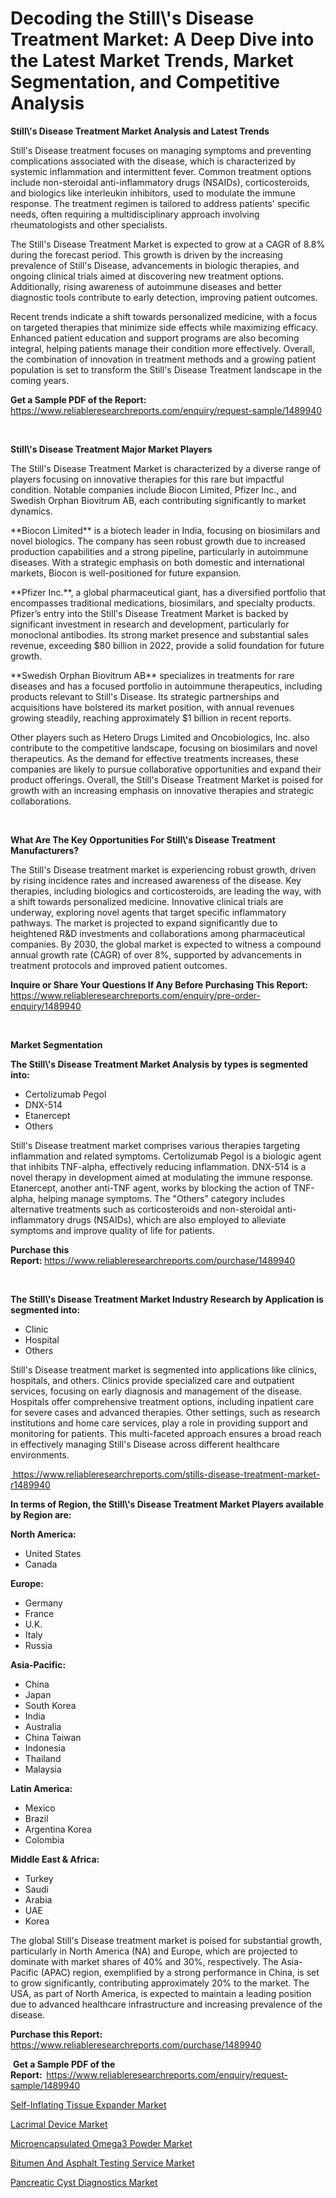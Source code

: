 <p><h1>Decoding the Still\'s Disease Treatment Market: A Deep Dive into the Latest Market Trends, Market Segmentation, and Competitive Analysis</h1></p><p><strong>Still\'s Disease Treatment Market Analysis and Latest Trends</strong></p>
<p><p>Still's Disease treatment focuses on managing symptoms and preventing complications associated with the disease, which is characterized by systemic inflammation and intermittent fever. Common treatment options include non-steroidal anti-inflammatory drugs (NSAIDs), corticosteroids, and biologics like interleukin inhibitors, used to modulate the immune response. The treatment regimen is tailored to address patients' specific needs, often requiring a multidisciplinary approach involving rheumatologists and other specialists.</p><p>The Still's Disease Treatment Market is expected to grow at a CAGR of 8.8% during the forecast period. This growth is driven by the increasing prevalence of Still's Disease, advancements in biologic therapies, and ongoing clinical trials aimed at discovering new treatment options. Additionally, rising awareness of autoimmune diseases and better diagnostic tools contribute to early detection, improving patient outcomes. </p><p>Recent trends indicate a shift towards personalized medicine, with a focus on targeted therapies that minimize side effects while maximizing efficacy. Enhanced patient education and support programs are also becoming integral, helping patients manage their condition more effectively. Overall, the combination of innovation in treatment methods and a growing patient population is set to transform the Still's Disease Treatment landscape in the coming years.</p></p>
<p><strong>Get a Sample PDF of the Report:&nbsp;</strong> <a href="https://www.reliableresearchreports.com/enquiry/request-sample/1489940?utm_campaign=12&utm_medium=2&utm_source=Github&utm_content=ia&utm_term=28032025&utm_id=stills-disease-treatment">https://www.reliableresearchreports.com/enquiry/request-sample/1489940</a></p>
<p>&nbsp;</p>
<p><strong>Still\'s Disease Treatment Major Market Players</strong></p>
<p><p>The Still's Disease Treatment Market is characterized by a diverse range of players focusing on innovative therapies for this rare but impactful condition. Notable companies include Biocon Limited, Pfizer Inc., and Swedish Orphan Biovitrum AB, each contributing significantly to market dynamics.</p><p>**Biocon Limited** is a biotech leader in India, focusing on biosimilars and novel biologics. The company has seen robust growth due to increased production capabilities and a strong pipeline, particularly in autoimmune diseases. With a strategic emphasis on both domestic and international markets, Biocon is well-positioned for future expansion.</p><p>**Pfizer Inc.**, a global pharmaceutical giant, has a diversified portfolio that encompasses traditional medications, biosimilars, and specialty products. Pfizer’s entry into the Still's Disease Treatment Market is backed by significant investment in research and development, particularly for monoclonal antibodies. Its strong market presence and substantial sales revenue, exceeding $80 billion in 2022, provide a solid foundation for future growth.</p><p>**Swedish Orphan Biovitrum AB** specializes in treatments for rare diseases and has a focused portfolio in autoimmune therapeutics, including products relevant to Still's Disease. Its strategic partnerships and acquisitions have bolstered its market position, with annual revenues growing steadily, reaching approximately $1 billion in recent reports.</p><p>Other players such as Hetero Drugs Limited and Oncobiologics, Inc. also contribute to the competitive landscape, focusing on biosimilars and novel therapeutics. As the demand for effective treatments increases, these companies are likely to pursue collaborative opportunities and expand their product offerings. Overall, the Still's Disease Treatment Market is poised for growth with an increasing emphasis on innovative therapies and strategic collaborations.</p></p>
<p>&nbsp;</p>
<p><strong>What Are The Key Opportunities For Still\'s Disease Treatment Manufacturers?</strong></p>
<p><p>The Still's Disease treatment market is experiencing robust growth, driven by rising incidence rates and increased awareness of the disease. Key therapies, including biologics and corticosteroids, are leading the way, with a shift towards personalized medicine. Innovative clinical trials are underway, exploring novel agents that target specific inflammatory pathways. The market is projected to expand significantly due to heightened R&D investments and collaborations among pharmaceutical companies. By 2030, the global market is expected to witness a compound annual growth rate (CAGR) of over 8%, supported by advancements in treatment protocols and improved patient outcomes.</p></p>
<p><strong>Inquire or Share Your Questions If Any Before Purchasing This Report:</strong> <a href="https://www.reliableresearchreports.com/enquiry/pre-order-enquiry/1489940?utm_campaign=12&utm_medium=2&utm_source=Github&utm_content=ia&utm_term=28032025&utm_id=stills-disease-treatment">https://www.reliableresearchreports.com/enquiry/pre-order-enquiry/1489940</a></p>
<p>&nbsp;</p>
<p><strong>Market Segmentation</strong></p>
<p><strong>The Still\'s Disease Treatment Market Analysis by types is segmented into:</strong></p>
<p><ul><li>Certolizumab Pegol</li><li>DNX-514</li><li>Etanercept</li><li>Others</li></ul></p>
<p><p>Still's Disease treatment market comprises various therapies targeting inflammation and related symptoms. Certolizumab Pegol is a biologic agent that inhibits TNF-alpha, effectively reducing inflammation. DNX-514 is a novel therapy in development aimed at modulating the immune response. Etanercept, another anti-TNF agent, works by blocking the action of TNF-alpha, helping manage symptoms. The "Others" category includes alternative treatments such as corticosteroids and non-steroidal anti-inflammatory drugs (NSAIDs), which are also employed to alleviate symptoms and improve quality of life for patients.</p></p>
<p><strong>Purchase this Report:&nbsp;</strong><a href="https://www.reliableresearchreports.com/purchase/1489940?utm_campaign=12&utm_medium=2&utm_source=Github&utm_content=ia&utm_term=28032025&utm_id=stills-disease-treatment">https://www.reliableresearchreports.com/purchase/1489940</a></p>
<p>&nbsp;</p>
<p><strong>The Still\'s Disease Treatment Market Industry Research by Application is segmented into:</strong></p>
<p><ul><li>Clinic</li><li>Hospital</li><li>Others</li></ul></p>
<p><p>Still's Disease treatment market is segmented into applications like clinics, hospitals, and others. Clinics provide specialized care and outpatient services, focusing on early diagnosis and management of the disease. Hospitals offer comprehensive treatment options, including inpatient care for severe cases and advanced therapies. Other settings, such as research institutions and home care services, play a role in providing support and monitoring for patients. This multi-faceted approach ensures a broad reach in effectively managing Still's Disease across different healthcare environments.</p></p>
<p><a href="https://www.reliableresearchreports.com/stills-disease-treatment-market-r1489940?utm_campaign=12&utm_medium=2&utm_source=Github&utm_content=ia&utm_term=28032025&utm_id=stills-disease-treatment">&nbsp;https://www.reliableresearchreports.com/stills-disease-treatment-market-r1489940</a></p>
<p><strong>In terms of Region, the Still\'s Disease Treatment Market Players available by Region are:</strong></p>
<p>
    <p> <strong> North America: </strong>
        <ul>
            <li>United States</li>
            <li>Canada</li>
        </ul>
        </p> 
    <p> <strong> Europe: </strong>
        <ul>
            <li>Germany</li>
            <li>France</li>
            <li>U.K.</li>
            <li>Italy</li>
            <li>Russia</li>
        </ul>
        </p> 
    <p> <strong> Asia-Pacific: </strong>
        <ul>
            <li>China</li>
            <li>Japan</li>
            <li>South Korea</li>
            <li>India</li>
            <li>Australia</li>
            <li>China Taiwan</li>
            <li>Indonesia</li>
            <li>Thailand</li>
            <li>Malaysia</li>
        </ul>
        </p> 
    <p> <strong> Latin America: </strong>
        <ul>
            <li>Mexico</li>
            <li>Brazil</li>
            <li>Argentina Korea</li>
            <li>Colombia</li>
        </ul>
        </p> 
    <p> <strong> Middle East & Africa: </strong>
        <ul>
            <li>Turkey</li>
            <li>Saudi</li>
            <li>Arabia</li>
            <li>UAE</li>
            <li>Korea</li>
        </ul>
    </p>
    </p>
<p><p>The global Still's Disease treatment market is poised for substantial growth, particularly in North America (NA) and Europe, which are projected to dominate with market shares of 40% and 30%, respectively. The Asia-Pacific (APAC) region, exemplified by a strong performance in China, is set to grow significantly, contributing approximately 20% to the market. The USA, as part of North America, is expected to maintain a leading position due to advanced healthcare infrastructure and increasing prevalence of the disease.</p></p>
<p><strong>Purchase this Report: </strong><a href="https://www.reliableresearchreports.com/purchase/1489940?utm_campaign=12&utm_medium=2&utm_source=Github&utm_content=ia&utm_term=28032025&utm_id=stills-disease-treatment">https://www.reliableresearchreports.com/purchase/1489940</a></p>
<p>&nbsp;<strong>Get a Sample PDF of the Report:&nbsp;&nbsp;</strong><a href="https://www.reliableresearchreports.com/enquiry/request-sample/1489940?utm_campaign=12&utm_medium=2&utm_source=Github&utm_content=ia&utm_term=28032025&utm_id=stills-disease-treatment">https://www.reliableresearchreports.com/enquiry/request-sample/1489940</a></p>
<p><strong></strong></p>
<p><p><a href="https://github.com/karydacamu/Market-Research-Report-List-1/blob/main/self-inflating-tissue-expander-market.md?utm_campaign=12&utm_medium=2&utm_source=Github&utm_content=ia&utm_term=28032025&utm_id=stills-disease-treatment">Self-Inflating Tissue Expander Market</a></p><p><a href="https://github.com/mafeasavzal/Market-Research-Report-List-1/blob/main/lacrimal-device-market.md?utm_campaign=12&utm_medium=2&utm_source=Github&utm_content=ia&utm_term=28032025&utm_id=stills-disease-treatment">Lacrimal Device Market</a></p><p><a href="https://github.com/sarialahipff/Market-Research-Report-List-1/blob/main/microencapsulated-omega3-powder-market.md?utm_campaign=12&utm_medium=2&utm_source=Github&utm_content=ia&utm_term=28032025&utm_id=stills-disease-treatment">Microencapsulated Omega3 Powder Market</a></p><p><a href="https://github.com/iyachikareva/Market-Research-Report-List-1/blob/main/bitumen-and-asphalt-testing-service-market.md?utm_campaign=12&utm_medium=2&utm_source=Github&utm_content=ia&utm_term=28032025&utm_id=stills-disease-treatment">Bitumen And Asphalt Testing Service Market</a></p><p><a href="https://github.com/seemagarbeha/Market-Research-Report-List-1/blob/main/pancreatic-cyst-diagnostics-market.md?utm_campaign=12&utm_medium=2&utm_source=Github&utm_content=ia&utm_term=28032025&utm_id=stills-disease-treatment">Pancreatic Cyst Diagnostics Market</a></p></p>